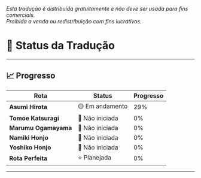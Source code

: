 

*Esta tradução é distribuída gratuitamente e não deve ser usada para fins comerciais.*  
*Proibida a venda ou redistribuição com fins lucrativos.*

# 🎯 Status da Tradução
---

## 📈 Progresso

| Rota | Status | Progresso |
|------|--------|-----------|
| **Asumi Hirota** | 🟡 Em andamento | 29% |
| **Tomoe Katsuragi** | 🔴 Não iniciada | 0% |
| **Marumu Ogamayama** | 🔴 Não iniciada | 0% |
| **Namiki Honjo** | 🔴 Não iniciada | 0% |
| **Yoshiko Honjo** | 🔴 Não iniciada | 0% |
| **Rota Perfeita** | ⭐ Planejada | 0% |

---
